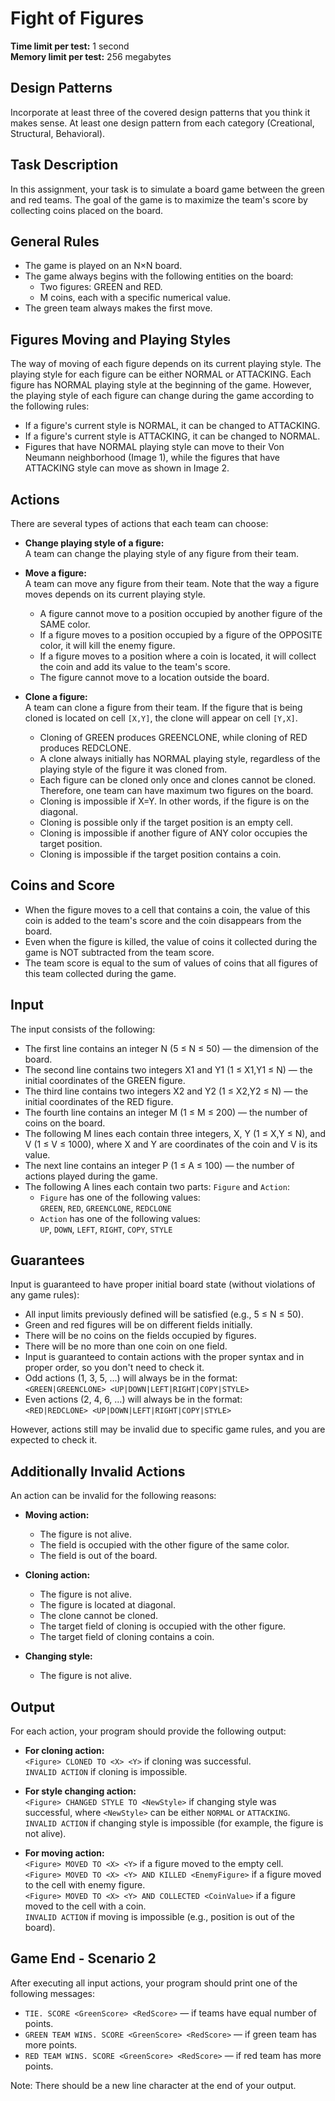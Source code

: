 # Fight of Figures

**Time limit per test:** 1 second  
**Memory limit per test:** 256 megabytes

## Design Patterns  
Incorporate at least three of the covered design patterns that you think it makes sense. At least one design pattern from each category (Creational, Structural, Behavioral).

## Task Description  
In this assignment, your task is to simulate a board game between the green and red teams. The goal of the game is to maximize the team's score by collecting coins placed on the board.

## General Rules  
- The game is played on an N×N board.  
- The game always begins with the following entities on the board:
  - Two figures: GREEN and RED.  
  - M coins, each with a specific numerical value.  
- The green team always makes the first move.

## Figures Moving and Playing Styles  
The way of moving of each figure depends on its current playing style. The playing style for each figure can be either NORMAL or ATTACKING. Each figure has NORMAL playing style at the beginning of the game. However, the playing style of each figure can change during the game according to the following rules:

- If a figure's current style is NORMAL, it can be changed to ATTACKING.  
- If a figure's current style is ATTACKING, it can be changed to NORMAL.  
- Figures that have NORMAL playing style can move to their Von Neumann neighborhood (Image 1), while the figures that have ATTACKING style can move as shown in Image 2.

## Actions  
There are several types of actions that each team can choose:

- **Change playing style of a figure:**  
  A team can change the playing style of any figure from their team.

- **Move a figure:**  
  A team can move any figure from their team. Note that the way a figure moves depends on its current playing style.
  - A figure cannot move to a position occupied by another figure of the SAME color.  
  - If a figure moves to a position occupied by a figure of the OPPOSITE color, it will kill the enemy figure.  
  - If a figure moves to a position where a coin is located, it will collect the coin and add its value to the team's score.  
  - The figure cannot move to a location outside the board.

- **Clone a figure:**  
  A team can clone a figure from their team. If the figure that is being cloned is located on cell `[X,Y]`, the clone will appear on cell `[Y,X]`.
  - Cloning of GREEN produces GREENCLONE, while cloning of RED produces REDCLONE.  
  - A clone always initially has NORMAL playing style, regardless of the playing style of the figure it was cloned from.  
  - Each figure can be cloned only once and clones cannot be cloned. Therefore, one team can have maximum two figures on the board.  
  - Cloning is impossible if X=Y. In other words, if the figure is on the diagonal.  
  - Cloning is possible only if the target position is an empty cell.  
  - Cloning is impossible if another figure of ANY color occupies the target position.  
  - Cloning is impossible if the target position contains a coin.

## Coins and Score  
- When the figure moves to a cell that contains a coin, the value of this coin is added to the team's score and the coin disappears from the board.  
- Even when the figure is killed, the value of coins it collected during the game is NOT subtracted from the team score.  
- The team score is equal to the sum of values of coins that all figures of this team collected during the game.

## Input  
The input consists of the following:

- The first line contains an integer N (5 ≤ N ≤ 50) — the dimension of the board.  
- The second line contains two integers X1 and Y1 (1 ≤ X1,Y1 ≤ N) — the initial coordinates of the GREEN figure.  
- The third line contains two integers X2 and Y2 (1 ≤ X2,Y2 ≤ N) — the initial coordinates of the RED figure.  
- The fourth line contains an integer M (1 ≤ M ≤ 200) — the number of coins on the board.  
- The following M lines each contain three integers, X, Y (1 ≤ X,Y ≤ N), and V (1 ≤ V ≤ 1000), where X and Y are coordinates of the coin and V is its value.  
- The next line contains an integer P (1 ≤ A ≤ 100) — the number of actions played during the game.  
- The following A lines each contain two parts: `Figure` and `Action`:  
  - `Figure` has one of the following values:  
    `GREEN`, `RED`, `GREENCLONE`, `REDCLONE`  
  - `Action` has one of the following values:  
    `UP`, `DOWN`, `LEFT`, `RIGHT`, `COPY`, `STYLE`

## Guarantees  
Input is guaranteed to have proper initial board state (without violations of any game rules):

- All input limits previously defined will be satisfied (e.g., 5 ≤ N ≤ 50).  
- Green and red figures will be on different fields initially.  
- There will be no coins on the fields occupied by figures.  
- There will be no more than one coin on one field.  
- Input is guaranteed to contain actions with the proper syntax and in proper order, so you don't need to check it.  
- Odd actions (1, 3, 5, …) will always be in the format:  
  `<GREEN|GREENCLONE> <UP|DOWN|LEFT|RIGHT|COPY|STYLE>`  
- Even actions (2, 4, 6, …) will always be in the format:  
  `<RED|REDCLONE> <UP|DOWN|LEFT|RIGHT|COPY|STYLE>`  

However, actions still may be invalid due to specific game rules, and you are expected to check it.

## Additionally Invalid Actions  
An action can be invalid for the following reasons:

- **Moving action:**
  - The figure is not alive.
  - The field is occupied with the other figure of the same color.
  - The field is out of the board.

- **Cloning action:**
  - The figure is not alive.
  - The figure is located at diagonal.
  - The clone cannot be cloned.
  - The target field of cloning is occupied with the other figure.
  - The target field of cloning contains a coin.

- **Changing style:**
  - The figure is not alive.

## Output  
For each action, your program should provide the following output:

- **For cloning action:**  
  `<Figure> CLONED TO <X> <Y>` if cloning was successful.  
  `INVALID ACTION` if cloning is impossible.

- **For style changing action:**  
  `<Figure> CHANGED STYLE TO <NewStyle>` if changing style was successful, where `<NewStyle>` can be either `NORMAL` or `ATTACKING`.  
  `INVALID ACTION` if changing style is impossible (for example, the figure is not alive).

- **For moving action:**  
  `<Figure> MOVED TO <X> <Y>` if a figure moved to the empty cell.  
  `<Figure> MOVED TO <X> <Y> AND KILLED <EnemyFigure>` if a figure moved to the cell with enemy figure.  
  `<Figure> MOVED TO <X> <Y> AND COLLECTED <CoinValue>` if a figure moved to the cell with a coin.  
  `INVALID ACTION` if moving is impossible (e.g., position is out of the board).

## Game End - Scenario 2  
After executing all input actions, your program should print one of the following messages:

- `TIE. SCORE <GreenScore> <RedScore>` — if teams have equal number of points.  
- `GREEN TEAM WINS. SCORE <GreenScore> <RedScore>` — if green team has more points.  
- `RED TEAM WINS. SCORE <GreenScore> <RedScore>` — if red team has more points.

Note: There should be a new line character at the end of your output.
